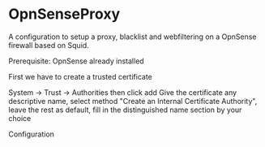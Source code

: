 # OpnSenseProxy

A configuration to setup a proxy, blacklist and webfiltering on a OpnSense firewall based on Squid. 

Prerequisite: OpnSense already installed

First we have to create a trusted certificate

System -> Trust -> Authorities then click add
Give the certificate any descriptive name, select method "Create an Internal Certificate Authority", leave the rest as default, fill in the distinguished name section by your choice

Configuration
